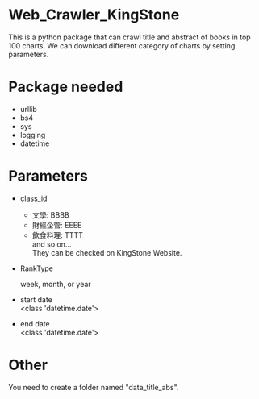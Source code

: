# Web_Crawler_KingStone
This is a python package that can crawl title and abstract of books in top 100 charts.
We can download different category of charts by setting parameters.

# Package needed
- urllib
- bs4
- sys
- logging
- datetime

# Parameters
- class_id 
  - 文學: BBBB  
  - 財經企管: EEEE  
  - 飲食料理: TTTT    
  and so on...  
  They can be checked on KingStone Website.  
- RankType

  week, month, or year  
- start date  
  <class 'datetime.date'>
- end date  
  <class 'datetime.date'>

# Other
You need to create a folder named "data_title_abs".
